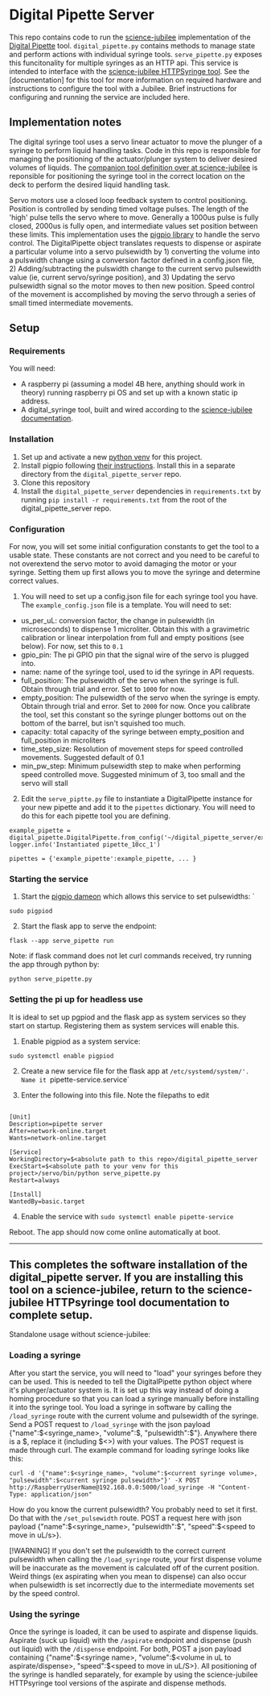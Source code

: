 # Digital Pipette Server

This repo contains code to run the [science-jubilee](https://science-jubilee.readthedocs.io/en/latest/index.html)  implementation of the [Digital Pipette](https://doi.org/10.1039/D3DD00115F) tool. `digital_pipette.py` contains methods to manage state and perform actions with individual syringe tools. `serve_pipette.py` exposes this funcitonality for multiple syringes as an HTTP api. This service is intended to interface with the [science-jubilee HTTPSyringe tool](https://github.com/machineagency/science-jubilee/blob/main/src/science_jubilee/tools/HTTPSyringe.py). See the [documentation] for this tool for more information on required hardware and instructions to configure the tool with a Jubilee. Brief instructions for configuring and running the service are included here. 

## Implementation notes

The digital syringe tool uses a servo linear actuator to move the plunger of a syringe to perform liquid handling tasks. Code in this repo is responsible for managing the positioning of the actuator/plunger system to deliver desired volumes of liquids. The [companion tool definition over at science-jubilee](https://github.com/machineagency/science-jubilee/blob/main/src/science_jubilee/tools/HTTPSyringe.py) is reponsible for positioning the syringe tool in the correct location on the deck to perform the desired liquid handling task. 

Servo motors use a closed loop feedback system to control positioning. Position is controlled by sending timed voltage pulses. The length of the 'high' pulse tells the servo where to move. Generally a 1000us pulse is fully closed, 2000us is fully open, and intermediate values set position between these limits. This implementation uses the [pigpio library](https://abyz.me.uk/rpi/pigpio/index.html) to handle the servo control. The DigitalPipette object translates requests to dispense or aspirate a particular volume into a servo pulsewidth by 1) converting the volume into a pulswidth change using a conversion factor defined in a config.json file, 2) Adding/subtracting the pulswidth change to the current servo pulsewidth value (ie, current servo/syringe position), and 3) Updating the servo pulsewidth signal so the motor moves to then new position. Speed control of the movement is accomplished by moving the servo through a series of small timed intermediate movements.

## Setup
 
### Requirements

You will need:
- A raspberry pi (assuming a model 4B here, anything should work in theory) running raspberry pi OS and set up with a known static ip address. 
- A digital_syringe tool, built and wired according to the [science-jubilee documentation](https://science-jubilee.readthedocs.io/en/latest/building/http_syringe.html#). 

### Installation
1. Set up and activate a new [python venv](https://docs.python.org/3/library/venv.html) for this project.
2. Install pigpio following [their instructions](https://abyz.me.uk/rpi/pigpio/download.html). Install this in a separate directory from the `digital_pipette_server` repo. 
3. Clone this repository
4. Install the `digital_pipette_server` dependencies in `requirements.txt` by running `pip install -r requirements.txt` from the root of the digital_pipette_server repo.

### Configuration
For now, you will set some initial configuration constants to get the tool to a usable state. These constants are not correct and you need to be careful to not overextend the servo motor to avoid damaging the motor or your syringe. Setting them up first allows you to move the syringe and determine correct values. 

1. You will need to set up a config.json file for each syringe tool you have. The `example_config.json` file is a template.  You will need to set:
- us_per_uL: conversion factor, the change in pulsewidth (in microseconds) to dispense 1 microliter. Obtain this with a gravimetric calibration or linear interpolation from full and empty positions (see below). For now, set this to `0.1`
- gpio_pin: The pi GPIO pin that the signal wire of the servo is plugged into. 
- name: name of the syringe tool, used to id the syringe in API requests.
- full_position: The pulsewidth of the servo when the syringe is full. Obtain through trial and error. Set to `1000` for now. 
- empty_position: The pulsewidth of the servo when the syringe is empty. Obtain through trial and error. Set to `2000` for now. Once you calibrate the tool,  set this constant so the syringe plunger bottoms out on the bottom of the barrel, but isn't squished too much.
- capacity: total capacity of the syringe between empty_position and full_position in microliters
- time_step_size: Resolution of movement steps for speed controlled movements. Suggested default of 0.1
- min_pw_step: Minimum pulsewidth step to make when performing speed controlled move. Suggested minimum of 3, too small and the servo will stall

2. Edit the `serve_piptte.py` file to instantiate a DigitalPipette instance for your new pipette and add it to the `pipettes` dictionary. You will need to do this for each pipette tool you are defining.
   
```
example_pipette = digital_pipette.DigitalPipette.from_config('~/digital_pipette_server/example_config.json')
logger.info('Instantiated pipette_10cc_1')

pipettes = {'example_pipette':example_pipette, ... }
```



### Starting the service
1. Start the [pigpio dameon](https://abyz.me.uk/rpi/pigpio/pigpiod.html) which allows this service to set pulsewidths: ` 
```
sudo pigpiod
```

2. Start the flask app to serve the endpoint:
```
flask --app serve_pipette run
```

Note: if flask command does not let curl commands received, try running the app through python by:
```
python serve_pipette.py
```
### Setting the pi up for headless use

It is ideal to set up pgpiod and the flask app as system services so they start on startup. Registering them as system services will enable this.

1. Enable pigpiod as a system service:
```
sudo systemctl enable pigpiod
```

2. Create a new service file for the flask app at `/etc/systemd/system/'. Name it `pipette-service.service`

3. Enter the following into this file. Note the filepaths to edit
```

[Unit]
Description=pipette server
After=network-online.target
Wants=network-online.target

[Service]
WorkingDirectory=$<absolute path to this repo>/digital_pipette_server
ExecStart=$<absolute path to your venv for this project>/servo/bin/python serve_pipette.py
Restart=always

[Install]
WantedBy=basic.target

```

4. Enable the service with `sudo systemctl enable pipette-service`

Reboot. The app should now come online automatically at boot. 

---
This completes the software installation of the digital_pipette server. If you are installing this tool on a science-jubilee, return to the science-jubilee HTTPsyringe tool documentation to complete setup. 
---
Standalone usage without science-jubilee:

### Loading a syringe
After you start the service, you will need to "load" your syringes before they can be used. This is needed to tell the DigitalPipette python object where it's plunger/actuator system is. It is set up this way instead of doing a homing procedure so that you can load a syringe manually before installing it into the syringe tool. You load a syringe in software by calling the `/load_syringe` route with the current volume and pulsewidth of the syringe. Send a POST request to `/load_syringe` with the json payload {"name":$<syringe_name>, "volume":$<current syringe volume>, "pulsewidth":$<current syringe pulsewidth>"}. Anywhere there is a $<notes>, replace it (including $<>) with your values. The POST request is made through curl. The example command for loading syringe looks like this:

```
curl -d '{"name":$<syringe_name>, "volume":$<current syringe volume>, "pulsewidth":$<current syringe pulsewidth>"}' -X POST http://RaspberryUserName@192.168.0.0:5000/load_syringe -H "Content-Type: application/json"
```

How do you know the current pulsewidth? You probably need to set it first. Do that with the `/set_pulsewidth` route. POST a request here with json payload {"name":$<syringe_name>, "pulsewidth":$<desired pulswidth>", "speed":$<speed to move in uL/s>}.

[!WARNING]
If you don't set the pulsewidth to the correct current pulsewidth when calling the `/load_syringe` route, your first dispense volume will be inaccurate as the movement is calculated off of the current position. Weird things (ex aspirating when you mean to dispense) can also occur when pulsewidth is set incorrectly due to the intermediate movements set by the speed control. 

### Using the syringe
Once the syringe is loaded, it can be used to aspirate and dispense liquids. Aspirate (suck up liquid) with the `/aspirate` endpoint and dispense (push out liquid) with the `/dispense` endpoint. For both, POST a json payload containing {"name":$<syringe name>, "volume":$<volume in uL to aspirate/dispense>, "speed":$<speed to move in uL/S>}. All positioning of the syringe is handled separately, for example by using the science-jubilee HTTPsyringe tool versions of the aspirate and dispense methods. 





